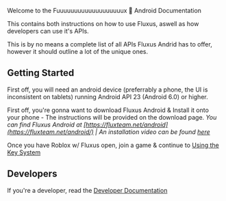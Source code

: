 Welcome to the Fuuuuuuuuuuuuuuuuuuux 🤯 Android Documentation

This contains both instructions on how to use Fluxus, aswell as how developers can use it's APIs.

This is by no means a complete list of all APIs Fluxus Andrid has to offer, however it should outline a lot of the unique ones.

## Getting Started

First off, you will need an android device (preferrably a phone, the UI is inconsistent on tablets) running Android API 23 (Android 6.0) or higher.

First off, you're gonna want to download Fluxus Android & Install it onto your phone - The instructions will be provided on the download page.
*You can find Fluxus Android at [https://fluxteam.net/android](https://fluxteam.net/android/) | An installation video can be found [here](https://cdn.discordapp.com/attachments/1037510861369118841/1037515767429726268/2022-11-02_19-55-01.mp4)*

Once you have Roblox w/ Fluxus open, join a game & continue to [Using the Key System](Key%20System.md)

## Developers

If you're a developer, read the [Developer Documentation](APIs.md)
